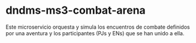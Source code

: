 # dndms-ms3-combat-arena
Este microservicio orquesta y simula los encuentros de combate definidos por una aventura y los participantes (PJs y ENs) que se han unido a ella.
